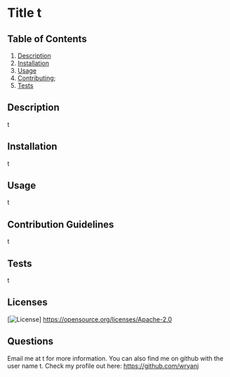 
# Title t
## Table of Contents
1. [Description](#Description)
2. [Installation](#Installation)
3. [Usage](#Usage)
4. [Contributing](#Contributing);
5. [Tests](#Tests)
## Description
t
## Installation
t
## Usage
t
## Contribution Guidelines
t
## Tests
t
## Licenses
[![License](https://img.shields.io/badge/License-Apache%202.0-blue.svg)]
https://opensource.org/licenses/Apache-2.0
## Questions
Email me at t for more information.
You can also find me on github with the user name t. 
Check my profile out here: https://github.com/wryanj
